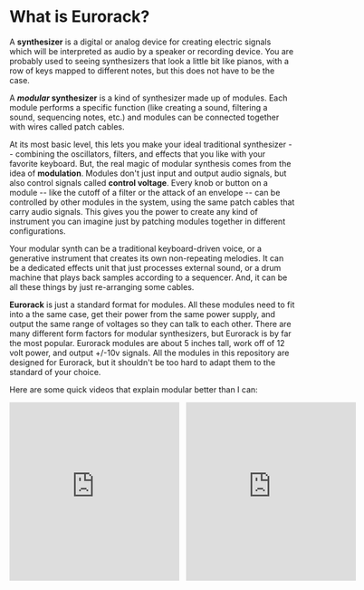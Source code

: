 # What is Eurorack?

A **synthesizer** is a digital or analog device for creating electric signals which will be interpreted as audio by a speaker or recording device. You are probably used to seeing synthesizers that look a little bit like pianos, with a row of keys mapped to different notes, but this does not have to be the case.

A ***modular* synthesizer** is a kind of synthesizer made up of modules. Each module performs a specific function (like creating a sound, filtering a sound, sequencing notes, etc.) and modules can be connected together with wires called patch cables.

At its most basic level, this lets you make your ideal traditional synthesizer -- combining the oscillators, filters, and effects that you like with your favorite keyboard. But, the real magic of modular synthesis comes from the idea of **modulation**. Modules don't just input and output audio signals, but also control signals called **control voltage**. Every knob or button on a module -- like the cutoff of a filter or the attack of an envelope -- can be controlled by other modules in the system, using the same patch cables that carry audio signals. This gives you the power to create any kind of instrument you can imagine just by patching modules together in different configurations.

Your modular synth can be a traditional keyboard-driven voice, or a generative instrument that creates its own non-repeating melodies. It can be a dedicated effects unit that just processes external sound, or a drum machine that plays back samples according to a sequencer. And, it can be all these things by just re-arranging some cables.

**Eurorack** is just a standard format for modules. All these modules need to fit into a the same case, get their power from the same power supply, and output the same range of voltages so they can talk to each other. There are many different form factors for modular synthesizers, but Eurorack is by far the most popular. Eurorack modules are about 5 inches tall, work off of 12 volt power, and output +/-10v signals. All the modules in this repository are designed for Eurorack, but it shouldn't be too hard to adapt them to the standard of your choice.

Here are some quick videos that explain modular better than I can:

<div style="display:flex;flex-direction:row;gap:12px">
<iframe width="560" height="315" src="https://www.youtube-nocookie.com/embed/ex36kK8YpQo?si=qAptWIWbT7-cPVfM" title="YouTube video player" frameborder="0" allow="accelerometer; autoplay; clipboard-write; encrypted-media; gyroscope; picture-in-picture; web-share" allowfullscreen></iframe>
<iframe width="560" height="315" src="https://www.youtube-nocookie.com/embed/cWslSTTkiFU?si=1_GV7D0I4P9l7Hv7" title="YouTube video player" frameborder="0" allow="accelerometer; autoplay; clipboard-write; encrypted-media; gyroscope; picture-in-picture; web-share" allowfullscreen></iframe>
</div>
